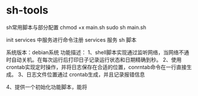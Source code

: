 # sh-tools
sh常用脚本与部分配置
chmod +x  main.sh
sudo sh main.sh



init services 中服务进行命令注册
services 服务
sh 脚本





系统版本：debian系统
功能描述：
1、shell脚本实现通过监听网络，当网络不通时自动关机。在每次运行后打印日子记录运行状态和日期精确到秒。
2、使用crontab实现定时操作，并将日志保存在合适的位置，conrntab命令在一行直接生成。
3、日志文件位置通过 crontab生成，并且记录报错信息

4、提供一个初始化功能脚本，能将